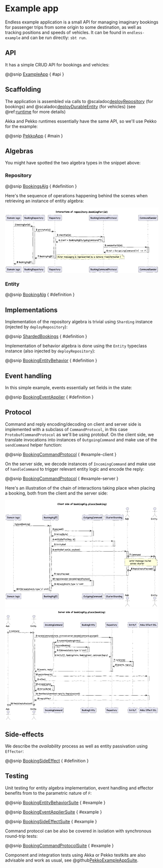 # Example app

Endless example application is a small API for managing imaginary bookings for passenger trips from some origin to some destination, as well as tracking positions and speeds of vehicles. It can be found in `endless-example` and can be run directly: `sbt run`. 

## API
It has a simple CRUD API for bookings and vehicles:

@@snip [ExampleApp](/example/src/main/scala/endless/example/app/HttpServer.scala) { #api }

## Scaffolding
The application is assembled via calls to @scaladoc[deployRepository](endless.core.entity.Deployer.deployRepository) (for bookings) and @scaladoc[deployDurableEntity](endless.core.entity.Deployer.deployDurableRepository) (for vehicles) (see @ref:[runtime](runtime.md) for more details)

Akka and Pekko runtimes essentially have the same API, so we'll use Pekko for the example:

@@snip [PekkoApp](/example/src/main/scala/endless/example/app/pekko/PekkoApp.scala) { #main } 

## Algebras
You might have spotted the two algebra types in the snippet above: 

### Repository

@@snip [BookingsAlg](/example/src/main/scala/endless/example/algebra/BookingsAlg.scala) { #definition }

Here's the sequence of operations happening behind the scenes when retrieving an instance of entity algebra: 

<img src="sequences/BookingRepository.png"/>

### Entity

@@snip [BookingAlg](/example/src/main/scala/endless/example/algebra/BookingAlg.scala) { #definition }

## Implementations
Implementation of the repository algebra is trivial using `Sharding` instance (injected by `deployRepository`):

@@snip [ShardedBookings](/example/src/main/scala/endless/example/logic/ShardedBookings.scala) { #definition }

Implementation of behavior algebra is done using the `Entity` typeclass instance (also injected by `deployRepository`):

@@snip [BookingEntityBehavior](/example/src/main/scala/endless/example/logic/BookingEntityBehavior.scala) { #definition }

## Event handling 

In this simple example, events essentially set fields in the state:

@@snip [BookingEventApplier](/example/src/main/scala/endless/example/logic/BookingEventApplier.scala) { #definition }

## Protocol
Command and reply encoding/decoding on client and server side is implemented with a subclass of `CommandProtocol`, in this case `ProtobufCommandProtocol` as we'll be using protobuf. On the client side, we translate invocations into instances of `OutgoingCommand` and make use of the `sendCommand` helper function:

@@snip [BookingCommandProtocol](/example/src/main/scala/endless/example/protocol/BookingCommandProtocol.scala) { #example-client }

On the server side, we decode instances of `IncomingCommand` and make use of `handleCommand` to trigger relevant entity logic and encode the reply:

@@snip [BookingCommandProtocol](/example/src/main/scala/endless/example/protocol/BookingCommandProtocol.scala) { #example-server }

Here's an illustration of the chain of interactions taking place when placing a booking, both from the client and the server side:

<img src="sequences/PlaceBookingClient.png"/>
<img src="sequences/PlaceBookingServer.png"/>

## Side-effects
We describe the *availability* process as well as entity passivation using `Effector`: 

@@snip [BookingSideEffect](/example/src/main/scala/endless/example/logic/BookingSideEffect.scala) { #definition }

## Testing

Unit testing for entity algebra implementation, event handling and effector benefits from to the parametric nature of `F`:   

@@snip [BookingEntityBehaviorSuite](/example/src/test/scala/endless/example/logic/BookingEntityBehaviorSuite.scala) { #example }

@@snip [BookingEventApplierSuite](/example/src/test/scala/endless/example/logic/BookingEventApplierSuite.scala) { #example }

@@snip [BookingSideEffectSuite](/example/src/test/scala/endless/example/logic/BookingSideEffectSuite.scala) { #example }

Command protocol can be also be covered in isolation with synchronous round-trip tests:

@@snip [BookingCommandProtocolSuite](/example/src/test/scala/endless/example/protocol/BookingCommandProtocolSuite.scala) { #example }

Component and integration tests using Akka or Pekko testkits are also advisable and work as usual, see @github[PekkoExampleAppSuite](/example/src/test/scala/endless/example/PekkoExampleAppSuite.scala).